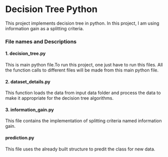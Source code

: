 # Decision Tree Python
This project implements decision tree in python. In this project, I am using information gain as a splitting criteria.

### File names and Descriptions  

#### 1. decision_tree.py  
This is main python file.To run this project, one just have to run this files. All the function calls to different files will be made from this main python file.

#### 2. dataset_details.py  
This function loads the data from input data folder and process the data to make it appropriate for the decision tree algorithms.

#### 3. information_gain.py  
This file contains the implementation of splitting criteria named information gain.

#### prediction.py  
This file uses the already built structure to predit the class for new data.  
